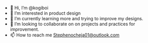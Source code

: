 - 👋 Hi, I’m @kogiboi
- 👀 I’m interested in product design 
- 🌱 I’m currently learning more and trying to improve my designs.  
- 💞️ I’m looking to collaborate on on projects and practices for improvement. 
- 📫 How to reach me Stephenocheja01@outlook.com

<!---
kogiboi/kogiboi is a ✨ special ✨ repository because its `README.md` (this file) appears on your GitHub profile.
You can click the Preview link to take a look at your changes.
--->

